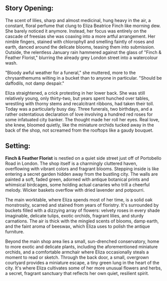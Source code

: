## Story Opening:

The scent of lilies, sharp and almost medicinal, hung heavy in the air, a constant, floral perfume that clung to Eliza Beatrice Finch like morning dew. She barely noticed it anymore. Instead, her focus was entirely on the cascade of freesias she was coaxing into a more artful arrangement. Her nimble fingers, stained with chlorophyll and smelling faintly of roses and earth, danced around the delicate blooms, teasing them into submission. Outside, the relentless January rain hammered against the glass of "Finch & Feather Florist," blurring the already grey London street into a watercolour wash.

"Bloody awful weather for a funeral," she muttered, more to the chrysanthemums wilting in a bucket than to anyone in particular. "Should be daffodils, not damp despair."

Eliza straightened, a crick protesting in her lower back. She was still relatively young, only thirty-two, but years spent hunched over tables, wrestling with thorny stems and recalcitrant ribbons, had taken their toll. Today was a particularly busy day. Three funerals, two birthdays, and a rather ostentatious declaration of love involving a hundred red roses for some infatuated city banker. The thought made her roll her eyes. Real love, she knew, bloomed quietly, like the miniature orchids tucked away in the back of the shop, not screamed from the rooftops like a gaudy bouquet.

## Setting:

**Finch & Feather Florist** is nestled on a quiet side street just off of Portobello Road in London. The shop itself is a charmingly cluttered haven, overflowing with vibrant colors and fragrant blooms. Stepping inside is like entering a secret garden hidden away from the bustling city. The walls are painted a soft, faded green, adorned with antique botanical prints and whimsical birdcages, some holding actual canaries who trill a cheerful melody. Wicker baskets overflow with dried lavender and potpourri.

The main worktable, where Eliza spends most of her time, is a solid oak monstrosity, scarred and stained from years of floristry. It's surrounded by buckets filled with a dizzying array of flowers: velvety roses in every shade imaginable, delicate tulips, exotic orchids, fragrant lilies, and sturdy carnations. The air is thick with the mingled scents of blooms, damp earth, and the faint aroma of beeswax, which Eliza uses to polish the antique furniture.

Beyond the main shop area lies a small, sun-drenched conservatory, home to more exotic and delicate plants, including the aforementioned miniature orchids, and a comfortable armchair where Eliza occasionally steals a moment to read or sketch. Through the back door, a small, overgrown courtyard provides a miniature escape, a tiny green lung in the heart of the city. It's where Eliza cultivates some of her more unusual flowers and herbs, a secret, fragrant sanctuary that reflects her own quiet, resilient spirit.
